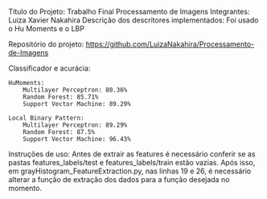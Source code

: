 Título do Projeto:
    Trabalho Final Processamento de Imagens
Integrantes:
    Luiza Xavier Nakahira
Descrição dos descritores implementados:
    Foi usado o Hu Moments e o LBP

Repositório do projeto:
    https://github.com/LuizaNakahira/Processamento-de-Imagens

Classificador e acurácia:


    HuMoments:
        Multilayer Perceptron: 80.36%
        Random Forest: 85.71%
        Support Vector Machine: 89.29%

    Local Binary Pattern:
        Multilayer Perceptron: 89.29%
        Random Forest: 87.5%
        Support Vector Machine: 96.43%


 Instruções de uso:
    Antes de extrair as features é necessário conferir
 se as pastas features_labels/test e features_labels/train
 estão vazias. Após isso, em grayHistogram_FeatureExtraction.py,
 nas linhas 19 e 26, é necessário alterar a função
 de extração dos dados para a função desejada no
 momento.
